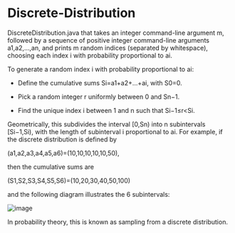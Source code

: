 # Discrete-Distribution

DiscreteDistribution.java that takes an integer command-line argument m, followed by a sequence of positive integer command-line arguments a1,a2,…,an, 
and prints m random indices (separated by whitespace), choosing each index i with probability proportional to ai.

To generate a random index i with probability proportional to ai:

  - Define the cumulative sums Si=a1+a2+…+ai, with S0=0.

  - Pick a random integer r uniformly between 0 and Sn−1.

  - Find the unique index i between 1 and n such that Si−1≤r<Si.

Geometrically, this subdivides the interval [0,Sn) into n subintervals [Si−1,Si), with the length of subinterval i proportional to ai. For example, 
if the discrete distribution is defined by

(a1,a2,a3,a4,a5,a6)=(10,10,10,10,10,50),

then the cumulative sums are

(S1,S2,S3,S4,S5,S6)=(10,20,30,40,50,100)

and the following diagram illustrates the 6 subintervals:

![image](https://user-images.githubusercontent.com/100317918/211557670-974a7f04-5fad-4981-b893-9c272560e36a.png)


In probability theory, this is known as sampling from a discrete distribution.
